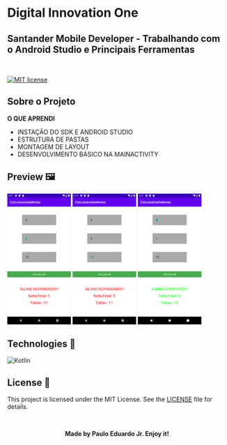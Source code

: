 # Digital Innovation One

## Santander Mobile Developer - Trabalhando com o Android Studio e Principais Ferramentas

<br/>

[![MIT license](https://img.shields.io/badge/License-MIT-blue.svg)](https://lbesson.mit-license.org/)

## Sobre o Projeto

**O QUE APRENDI**

- INSTAÇÃO DO SDK E ANDROID STUDIO
- ESTRUTURA DE PASTAS
- MONTAGEM DE LAYOUT 
- DESENVOLVIMENTO BÁSICO NA MAINACTIVITY

## Preview :framed_picture:

<img src="github/tela1.png" title="Tela 1" alt="Tela 1" height="300">

<img src="github/tela2.png" title="Tela 2" alt="Tela 2" height="300">

<img src="github/tela3.png" title="Tela 3" alt="Tela 3" height="300">




## Technologies :microscope:

![Kotlin](https://img.shields.io/badge/Kotlin-0095D5?&style=for-the-badge&logo=kotlin&logoColor=white "Kotlin")


## License :memo:

This project is licensed under the MIT License. See the [LICENSE](https://github.com/pauloeduardo2906/CalculadoraDeNotas/blob/main/LICENSE "LICENSE") file for details.



<br/>

**<center>Made by Paulo Eduardo Jr. Enjoy it!</center>**
